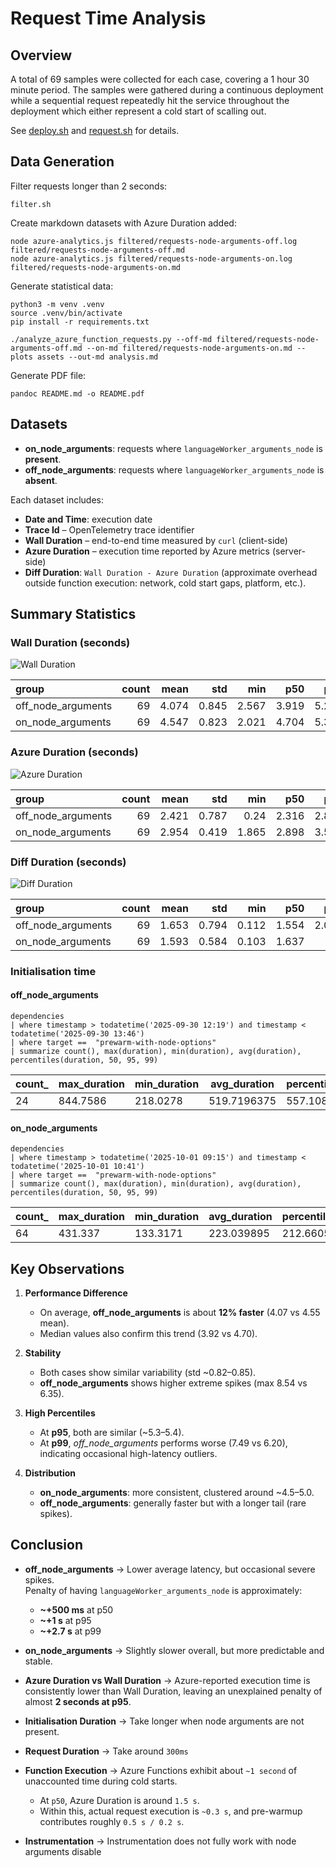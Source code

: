# Request Time Analysis

## Overview

A total of 69 samples were collected for each case, covering a 1 hour 30 minute period. The samples were gathered during a continuous deployment while a sequential request repeatedly hit the service throughout the deployment which either represent a cold start of scalling out.

See [deploy.sh](../deploy.sh) and [request.sh](../request.sh) for details.

## Data Generation

Filter requests longer than 2 seconds:

```shell
filter.sh
```

Create markdown datasets with Azure Duration added:

```shell
node azure-analytics.js filtered/requests-node-arguments-off.log filtered/requests-node-arguments-off.md
node azure-analytics.js filtered/requests-node-arguments-on.log filtered/requests-node-arguments-on.md
```

Generate statistical data:

```shell
python3 -m venv .venv
source .venv/bin/activate
pip install -r requirements.txt

./analyze_azure_function_requests.py --off-md filtered/requests-node-arguments-off.md --on-md filtered/requests-node-arguments-on.md --plots assets --out-md analysis.md

```

Generate PDF file:

```shell
pandoc README.md -o README.pdf
```


## Datasets

- **on_node_arguments**: requests where `languageWorker_arguments_node` is **present**.
- **off_node_arguments**: requests where `languageWorker_arguments_node` is **absent**.

Each dataset includes:

- **Date and Time**: execution date
- **Trace Id** – OpenTelemetry trace identifier  
- **Wall Duration** – end-to-end time measured by `curl` (client-side)  
- **Azure Duration** – execution time reported by Azure metrics (server-side)  
- **Diff Duration**: `Wall Duration - Azure Duration` (approximate overhead outside function execution: network, cold start gaps, platform, etc.).

## Summary Statistics

### Wall Duration (seconds)

![Wall Duration](./assets/wall_duration.png)


| group             |   count |   mean |   std |   min |   p50 |   p95 |   p99 |   max |
|:------------------|--------:|-------:|------:|------:|------:|------:|------:|------:|
| off_node_arguments   |      69 |  4.074 | 0.845 | 2.567 | 3.919 | 5.246 | 7.49  | 8.539 |
| on_node_arguments |      69 |  4.547 | 0.823 | 2.021 | 4.704 | 5.399 | 6.197 | 6.353 |


### Azure Duration (seconds)

![Azure Duration](./assets/azure_duration.png)


| group             |   count |   mean |   std |   min |   p50 |   p95 |   p99 |   max |
|:------------------|--------:|-------:|------:|------:|------:|------:|------:|------:|
| off_node_arguments   |      69 |  2.421 | 0.787 | 0.24  | 2.316 | 2.862 | 6.265 | 7.027 |
| on_node_arguments |      69 |  2.954 | 0.419 | 1.865 | 2.898 | 3.531 | 3.921 | 4.41  |


### Diff Duration (seconds)

![Diff Duration](./assets/diff_duration.png)


| group             |   count |   mean |   std |   min |   p50 |   p95 |   p99 |   max |
|:------------------|--------:|-------:|------:|------:|------:|------:|------:|------:|
| off_node_arguments   |      69 |  1.653 | 0.794 | 0.112 | 1.554 | 2.049 | 4.415 | 6.757 |
| on_node_arguments |      69 |  1.593 | 0.584 | 0.103 | 1.637 | 2.1   | 2.746 | 3.573 |


### Initialisation time

#### off_node_arguments 

```kql
dependencies
| where timestamp > todatetime('2025-09-30 12:19') and timestamp < todatetime('2025-09-30 13:46')
| where target ==  "prewarm-with-node-options"
| summarize count(), max(duration), min(duration), avg(duration), percentiles(duration, 50, 95, 99)
```


| count_ | max_duration | min_duration | avg_duration | percentile_duration_50 | percentile_duration_95 | percentile_duration_99 |
| --- | --- | --- | --- | --- | --- | --- |
| 24 | 844.7586 | 218.0278 | 519.7196375 | 557.1087 | 765.464 | 844.7586 |


#### on_node_arguments 

```kql
dependencies
| where timestamp > todatetime('2025-10-01 09:15') and timestamp < todatetime('2025-10-01 10:41')
| where target ==  "prewarm-with-node-options"
| summarize count(), max(duration), min(duration), avg(duration), percentiles(duration, 50, 95, 99)
```


| count_ | max_duration | min_duration | avg_duration | percentile_duration_50 | percentile_duration_95 | percentile_duration_99 |
| --- | --- | --- | --- | --- | --- | --- |
| 64 | 431.337 | 133.3171 | 223.039895| 212.6605 | 330.7835 | 431.337| 


## Key Observations

1. **Performance Difference**
   - On average, **off_node_arguments** is about **12% faster** (4.07 vs 4.55 mean).  
   - Median values also confirm this trend (3.92 vs 4.70).  

2. **Stability**
   - Both cases show similar variability (std ~0.82–0.85).
   - **off_node_arguments** shows higher extreme spikes (max 8.54 vs 6.35).  

3. **High Percentiles**
   - At **p95**, both are similar (~5.3–5.4).
   - At **p99**, *off_node_arguments* performs worse (7.49 vs 6.20), indicating occasional high-latency outliers.  

4. **Distribution**
   - **on_node_arguments**: more consistent, clustered around ~4.5–5.0.  
   - **off_node_arguments**: generally faster but with a longer tail (rare spikes).  

## Conclusion

- **off_node_arguments** → Lower average latency, but occasional severe spikes.  
  Penalty of having `languageWorker_arguments_node` is approximately:  
  - **~+500 ms** at p50  
  - **~+1 s** at p95  
  - **~+2.7 s** at p99  

- **on_node_arguments** → Slightly slower overall, but more predictable and stable.  

- **Azure Duration vs Wall Duration** → Azure-reported execution time is consistently lower than Wall Duration, leaving an unexplained penalty of almost **2 seconds at p95**.  

- **Initialisation Duration** → Take longer when node arguments are not present.

- **Request Duration** → Take around `300ms`

- **Function Execution** → Azure Functions exhibit about `~1 second` of unaccounted time during cold starts.
	- At `p50`, Azure Duration is around `1.5 s`.
	- Within this, actual request execution is `~0.3 s`, and pre-warmup contributes roughly `0.5 s / 0.2 s`.

- **Instrumentation** → Instrumentation does not fully work with node arguments disable
